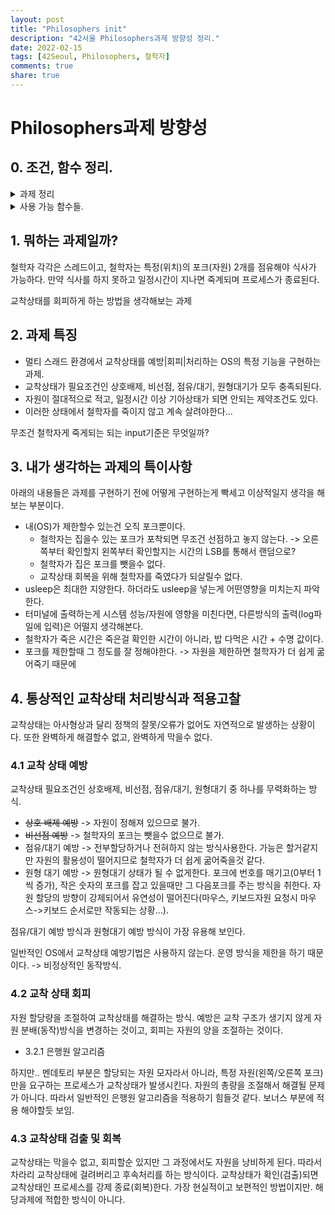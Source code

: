 ```yaml
---
layout: post
title: "Philosophers init"
description: "42서울 Philosophers과제 방향성 정리."
date: 2022-02-15
tags: [42Seoul, Philosophers, 철학자]
comments: true
share: true
---
```


# Philosophers과제 방향성
## 0. 조건, 함수 정리.
<details>
<summary> 과제 정리 </summary>
<div markdown="1">       
필수 파트에 하나, 보너스 파트에 하나의 프로그램을 만드세요. 두 프로그램은 모두 같은 기본 룰을 따릅니다:
- 이 프로젝트는 Norm을 준수한 C 언어를 사용하여 코딩되어야 하며, 누수, 비정상적인 종료 (Crash), 정의되지 않은 동작, Norm 에러는 0점을 받게 됩니다.
- 한 명 이상의 철학자가 둥근 테이블에 앉아 다음과 같은 세 행동 중 하나를 취합니다 : 먹기, 생각하기, 잠자기
- 철학자가 밥을 먹는 도중에는, 생각하거나 잠을 자지 않습니다. 마찬가지로 잠자는 도중에는 밥을 먹거나 생각할 수 없으며, 생각하는 도중에는 밥을 먹거나 잠들 수 없습니다.
- 철학자들은 둥근 테이블에 앉아있으며, 가운데에는 아주 큰 스파게티 그릇이 놓여 있습니다.
탁자 위에는 몇 개의 포크가 올려져 있습니다.
- 스파게티는 포크 하나만으론 집거나 먹기가 어렵기 때문에, 철학자들은 반드시 양 손에 포크를 쥐고 (2개의 포크를 사용하여) 먹어야 합니다.
- 철학자는 절대로 굶고 있으면 안 됩니다.
- 모든 철학자는 먹어야 합니다.
- 철학자들은 서로와 대화할 수 없습니다.
- 각 철학자는 다른 철학자가 언제 죽는지 알아챌 수 없습니다.
- 철학자가 밥을 다 먹었으면, 포크를 내려놓고 잠자기 시작합니다.
- 철학자가 잠을 다 잤으면, 생각하기 시작합니다.
- 철학자가 한 명이라도 사망하면 시뮬레이션이 종료됩니다.

- 각 프로그램은 같은 옵션을 가져야 합니다 : 철학자의 수, 철학자의 수명, 밥을 먹는데 걸리는 시간, 잠자는 시간, [각 철학자가 최소한 밥을 먹어야 하는 횟수] (number_of_philosophers time_to_die time_to_eat time_to_sleep [number_of_times_each_philosopher_must_eat])
  - 철학자의 수 (number_of_philosophers): 테이블에 앉아 있는 철학자의 수와 포크의 수
  - 철학자의 수명 (time_to_die): 밀리초 단위로, 철학자가 마지막으로 밥을 먹은 지 'time_to_die' 시간만큼이 지나거나, 프로그램 시작 후 'time_to_die' 시간만큼이 지나면 해당 철학자는 사망합니다.
  - 밥을 먹는데 걸리는 시간 (time_to_eat) : 밀리초 단위로, 철학자가 밥을 먹는 데 걸리는 시간입니다. 해당 시간동안, 철학자는 두 개의 포크를 소유하고 있어야 합니다.
  - 잠자는 시간 (time_to_sleep) : 밀리초 단위로, 잠을 자는 데 소모되는 시간입니다.
  - 각 철학자가 최소한 밥을 먹어야 하는 횟수 (number_of_times_each_philosopher_must_eat) : 해당 인자값은 선택사항입니다. 모든 철학자가 'number_of_times_each_philosopher_must_eat' 횟수만큼 밥을 먹었다면, 시뮬레이션이 종료됩니다. 해당 값이 명시되어 있지 않다면, 철학자가 한 명이라도 사망할 때까지 시뮬레이션은 계속됩니다.
  - 각 철학자에게는 1부터 'number_of_philosophers' 만큼의 고유 번호가 부여됩니다.
  - 철학자 1번은 철학자 'number_of_philosophers'번 옆에 앉습니다. 그 외에, N번 철학자는 N-1번 철학자와 N+1번 철학자 사이에 앉습니다.
- 철학자의 상태는 다음과 같은 형식으로 출력되어야 합니다. (X는 철학자의 고유 번호로 대체되어야 하며, timestamp_in_ms는 현재 타임스탬프가 밀리초 단위로 표시되어야 합니다.)

`timestamp_in_ms X has taken a fork`
`timestamp_in_ms X is eating`
`timestamp_in_ms X is sleeping`
`timestamp_in_ms X is thinking`
`timestamp_in_ms X died`

- 철학자의 상태는 다른 철학자들의 상태와 뒤엉키거나 섞인 상태로 출력되면 안 됩니다.
- 철학자의 사망 시점과 이를 출력하기 까지의 틈이 10ms 이상이 되면 안 됩니다.

다시 말하지만, 철학자들이 최대한 죽지 않도록 설계해야 합니다!

출처 : 42seoul-translation.

</div>
</details>

<details>
<summary> 사용 가능 함수들. </summary>
<div markdown="1">  
`memset`, `printf`, `malloc`, `free`, `write`, `usleep`, `gettimeofday`, `pthread_create`, `pthread_detach`, `pthread_join`, `pthread_mutex_init`, `pthread_mutex_destroy`, `pthread_mutex_lock`, `pthread_mutex_unlock`



추가 : libft 사용 불가.
</div>
</details>

## 1. 뭐하는 과제일까?
철학자 각각은 스레드이고, 철학자는 특정(위치)의 포크(자원) 2개를 점유해야 식사가 가능하다. 만약 식사를 하지 못하고 일정시간이 지나면 죽계되며 프로세스가 종료된다.

교착상태를 회피하게 하는 방법을 생각해보는 과제
## 2. 과제 특징
- 멀티 스래드 환경에서 교착상태를 예방|회피|처리하는 OS의 특정 기능을 구현하는 과제.
- 교착상태가 필요조건인 상호배제, 비선점, 점유/대기, 원형대기가 모두 충족되된다.
- 자원이 절대적으로 적고, 일정시간 이상 기아상태가 되면 안되는 제약조건도 있다.
- 이러한 상태에서 철학자를 죽이지 않고 계속 살려야한다...

무조건 철학자게 죽게되는 되는 input기준은 무엇일까?

## 3. 내가 생각하는 과제의 특이사항
아래의 내용들은 과제를 구현하기 전에 어떻게 구현하는게 빡세고 이상적일지 생각을 해보는 부분이다.
- 내(OS)가 제한할수 있는건 오직 포크뿐이다.
  - 철학자는 집을수 있는 포크가 포착되면 무조건 선점하고 놓지 않는다.
    -> 오른쪽부터 확인할지 왼쪽부터 확인할지는 시간의 LSB를 통해서 랜덤으로?
  - 철학자가 집은 포크를 뺏을수 없다.
  - 교착상태 회복을 위해 철학자를 죽였다가 되살릴수 없다.
- usleep은 최대한 지양한다. 하더라도 usleep을 넣는게 어떤영향을 미치는지 파악한다.
- 터미널에 출력하는게 시스템 성능/자원에 영향을 미친다면, 다른방식의 출력(log파일에 입력)은 어떨지 생각해본다.
- 철학자가 죽은 시간은 죽은걸 확인한 시간이 아니라, 밥 다먹은 시간 + 수명 값이다.
- 포크를 제한할때 그 정도를 잘 정해야한다.
  -> 자원을 제한하면 철학자가 더 쉽게 굶어죽기 때문에

## 4. 통상적인 교착상태 처리방식과 적용고찰
교착상태는 아사형상과 달리 정책의 잘못/오류가 없어도 자연적으로 발생하는 상황이다. 또한 완벽하게 해결할수 없고, 완벽하게 막을수 없다.
### 4.1 교착 상태 예방
교착상태 필요조건인 상호배제, 비선점, 점유/대기, 원형대기 중 하나를 무력화하는 방식.
- ~~상호 배제 예방~~ -> 자원이 정해져 있으므로 불가.
- ~~비선점 예방~~ -> 철학자의 포크는 뺏을수 없으므로 불가.
- 점유/대기 예방 -> 전부할당하거나 전혀하지 않는 방식사용한다. 가능은 할거같지만 자원의 활용성이 떨어지므로 철학자가 더 쉽게 굶어죽을것 같다.
- 원형 대기 예방 -> 원형대기 상태가 될 수 없게한다. 포크에 번호를 매기고(0부터 1씩 증가), 작은 숫자의 포크를 잡고 있을때만 그 다음포크를 주는 방식을 취한다. 자원 할당의 방향이 강제되어서 유연성이 떨어진다(마우스, 키보드자원 요청시 마우스->키보드 순서로만 작동되는 상황...).

점유/대기 예방 방식과 원형대기 예방 방식이 가장 유용해 보인다.

일반적인 OS에서 교착상태 예방기법은 사용하지 않는다. 운영 방식을 제한을 하기 때문이다. -> 비정상적인 동작방식.

### 4.2 교착 상태 회피
자원 할당량을 조절하여 교착상태를 해결하는 방식. 예방은 교착 구조가 생기지 않게 자원 분배(동작)방식을 변경하는 것이고, 회피는 자원의 양을 조절하는 것이다.
- 3.2.1 은행원 알고리즘

하지만.. 멘데토리 부분은 할당되는 자원 모자라서 아니라, 특정 자원(왼쪽/오른쪽 포크)만을 요구하는 프로세스가 교착상태가 발생시킨다. 자원의 총량을 조절해서 해결될 문제가 아니다. 따라서 일반적인 은행원 알고리즘을 적용하기 힘들것 같다. 보너스 부분에 적용 해야할듯 보임.

### 4.3 교착상태 검출 및 회복
교착상태는 막을수 없고, 회피할순 있지만 그 과정에서도 자원을 낭비하게 된다. 따라서 차라리 교착상태에 걸려버리고 후속처리를 하는 방식이다. 교착상태가 확인(검출)되면 교착상태인 프로세스를 강제 종료(회복)한다. 가장 현실적이고 보편적인 방법이지만. 해당과제에 적합한 방식이 아니다.
